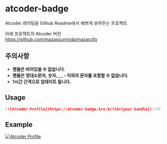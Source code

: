 # atcoder-badge

Atcoder 레이팅을 Github Readme에서 예쁘게 보여주는 프로젝트

아래 프로젝트의 Atcoder 버전  
https://github.com/mazassumnida/mazacofo

## 주의사항
- **핸들은 비어있을 수 없습니다.**
- **핸들은 영대소문자, 숫자, _ , - 이외의 문자를 포함할 수 없습니다.**
- **1시간 간격으로 업데이트 됩니다.**

## Usage
```markdown
[![Atcoder Profile](https://atcoder-badge.kro.kr?id={your handle})](https://atcoder.jp/users/{your handle})
```

## Example

[![Atcoder Profile](https://atcoder-badge.kro.kr?id=OnlyCplusplus)](https://atcoder.jp/users/OnlyCplusplus)
